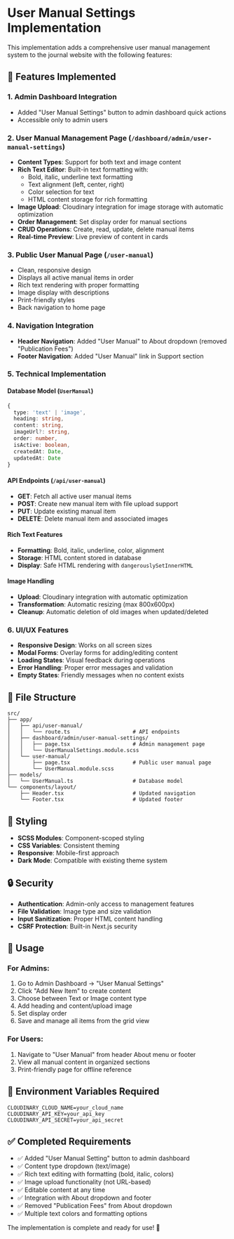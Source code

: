 # User Manual Settings Implementation

This implementation adds a comprehensive user manual management system to the journal website with the following features:

## 🚀 Features Implemented

### 1. Admin Dashboard Integration
- Added "User Manual Settings" button to admin dashboard quick actions
- Accessible only to admin users

### 2. User Manual Management Page (`/dashboard/admin/user-manual-settings`)
- **Content Types**: Support for both text and image content
- **Rich Text Editor**: Built-in text formatting with:
  - Bold, italic, underline text formatting
  - Text alignment (left, center, right)
  - Color selection for text
  - HTML content storage for rich formatting
- **Image Upload**: Cloudinary integration for image storage with automatic optimization
- **Order Management**: Set display order for manual sections
- **CRUD Operations**: Create, read, update, delete manual items
- **Real-time Preview**: Live preview of content in cards

### 3. Public User Manual Page (`/user-manual`)
- Clean, responsive design
- Displays all active manual items in order
- Rich text rendering with proper formatting
- Image display with descriptions
- Print-friendly styles
- Back navigation to home page

### 4. Navigation Integration
- **Header Navigation**: Added "User Manual" to About dropdown (removed "Publication Fees")
- **Footer Navigation**: Added "User Manual" link in Support section

### 5. Technical Implementation

#### Database Model (`UserManual`)
```typescript
{
  type: 'text' | 'image',
  heading: string,
  content: string,
  imageUrl?: string,
  order: number,
  isActive: boolean,
  createdAt: Date,
  updatedAt: Date
}
```

#### API Endpoints (`/api/user-manual`)
- **GET**: Fetch all active user manual items
- **POST**: Create new manual item with file upload support
- **PUT**: Update existing manual item
- **DELETE**: Delete manual item and associated images

#### Rich Text Features
- **Formatting**: Bold, italic, underline, color, alignment
- **Storage**: HTML content stored in database
- **Display**: Safe HTML rendering with `dangerouslySetInnerHTML`

#### Image Handling
- **Upload**: Cloudinary integration with automatic optimization
- **Transformation**: Automatic resizing (max 800x600px)
- **Cleanup**: Automatic deletion of old images when updated/deleted

### 6. UI/UX Features
- **Responsive Design**: Works on all screen sizes
- **Modal Forms**: Overlay forms for adding/editing content
- **Loading States**: Visual feedback during operations
- **Error Handling**: Proper error messages and validation
- **Empty States**: Friendly messages when no content exists

## 📁 File Structure

```
src/
├── app/
│   ├── api/user-manual/
│   │   └── route.ts                    # API endpoints
│   ├── dashboard/admin/user-manual-settings/
│   │   ├── page.tsx                    # Admin management page
│   │   └── UserManualSettings.module.scss
│   └── user-manual/
│       ├── page.tsx                    # Public user manual page
│       └── UserManual.module.scss
├── models/
│   └── UserManual.ts                   # Database model
└── components/layout/
    ├── Header.tsx                      # Updated navigation
    └── Footer.tsx                      # Updated footer
```

## 🎨 Styling
- **SCSS Modules**: Component-scoped styling
- **CSS Variables**: Consistent theming
- **Responsive**: Mobile-first approach
- **Dark Mode**: Compatible with existing theme system

## 🔒 Security
- **Authentication**: Admin-only access to management features
- **File Validation**: Image type and size validation
- **Input Sanitization**: Proper HTML content handling
- **CSRF Protection**: Built-in Next.js security

## 🚀 Usage

### For Admins:
1. Go to Admin Dashboard → "User Manual Settings"
2. Click "Add New Item" to create content
3. Choose between Text or Image content type
4. Add heading and content/upload image
5. Set display order
6. Save and manage all items from the grid view

### For Users:
1. Navigate to "User Manual" from header About menu or footer
2. View all manual content in organized sections
3. Print-friendly page for offline reference

## 🔧 Environment Variables Required
```env
CLOUDINARY_CLOUD_NAME=your_cloud_name
CLOUDINARY_API_KEY=your_api_key
CLOUDINARY_API_SECRET=your_api_secret
```

## ✅ Completed Requirements
- ✅ Added "User Manual Setting" button to admin dashboard
- ✅ Content type dropdown (text/image)
- ✅ Rich text editing with formatting (bold, italic, colors)
- ✅ Image upload functionality (not URL-based)
- ✅ Editable content at any time
- ✅ Integration with About dropdown and footer
- ✅ Removed "Publication Fees" from About dropdown
- ✅ Multiple text colors and formatting options

The implementation is complete and ready for use! 🎉
